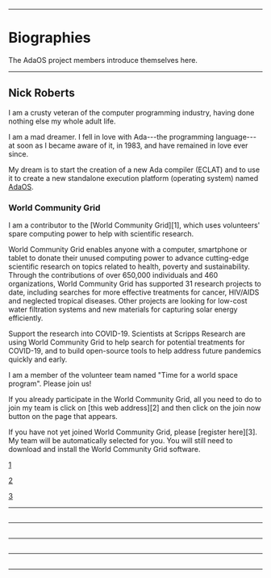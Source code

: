 -----------------------------------------------------------------------------------------------
# Biographies

The AdaOS project members introduce themselves here. 


-----------------------------------------------------------------------------------------------
## Nick Roberts

I am a crusty veteran of the computer programming industry, having done nothing else my whole 
adult life. 

I am a mad dreamer. I fell in love with Ada---the programming language---at soon as I became 
aware of it, in 1983, and have remained in love ever since. 

My dream is to start the creation of a new Ada compiler (ECLAT) and to use it to create a new 
standalone execution platform (operating system) named [AdaOS](AdaOS.md). 


### World Community Grid

I am a contributor to the [World Community Grid][1], which uses volunteers' spare computing 
power to help with scientific research. 

World Community Grid enables anyone with a computer, smartphone or tablet to donate their 
unused computing power to advance cutting-edge scientific research on topics related to health, 
poverty and sustainability. Through the contributions of over 650,000 individuals and 460 
organizations, World Community Grid has supported 31 research projects to date, including 
searches for more effective treatments for cancer, HIV/AIDS and neglected tropical diseases. 
Other projects are looking for low-cost water filtration systems and new materials for 
capturing solar energy efficiently. 

Support the research into COVID-19. Scientists at Scripps Research are using World Community 
Grid to help search for potential treatments for COVID-19, and to build open-source tools to 
help address future pandemics quickly and early. 

I am a member of the volunteer team named "Time for a world space program". Please join us!

If you already participate in the World Community Grid, all you need to do to join my team is 
click on [this web address][2] and then click on the join now button on the page that appears.

If you have not yet joined World Community Grid, please [register here][3]. My team will be 
automatically selected for you. You will still need to download and install the World Community 
Grid software. 

[1](https://www.worldcommunitygrid.org/)

[2](https://www.worldcommunitygrid.org/team/viewTeamInfo.do?teamId=G5RM1V3K7Z1)
 
[3](https://join.worldcommunitygrid.org?teamId=G5RM1V3K7Z1)
 


-----------------------------------------------------------------------------------------------
## 





-----------------------------------------------------------------------------------------------
## 





-----------------------------------------------------------------------------------------------
## 





-----------------------------------------------------------------------------------------------
## 





-----------------------------------------------------------------------------------------------
## 







